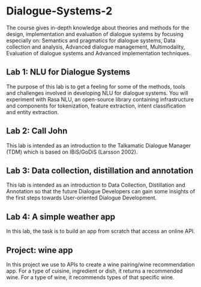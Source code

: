 # Dialogue-Systems-2
The course gives in-depth knowledge about theories and methods for the design, implementation and evaluation of dialogue systems by focusing especially on: Semantics and pragmatics for dialogue systems, Data collection and analysis, Advanced dialogue management, Multimodality, Evaluation of dialogue systems and Advanced implementation techniques.

## Lab 1: NLU for Dialogue Systems
The purpose of this lab is to get a feeling for some of the methods, tools and challenges involved in developing NLU for dialogue systems. You will experiment with Rasa NLU, an open-source library containing infrastructure and components for tokenization, feature extraction, intent classification and entity extraction. 

## Lab 2: Call John
This lab is intended as an introduction to the Talkamatic Dialogue Manager (TDM) which is based on IBiS/GoDiS (Larsson 2002).

## Lab 3: Data collection, distillation and annotation
This lab is intended as an introduction to Data Collection, Distillation and Annotation so that the future Dialogue Developers can gain some insights of the first steps towards User-oriented Dialogue Development. 

## Lab 4: A simple weather app
In this lab, the task is to build an app from scratch that access an online API.

## Project: wine app
In this project we use to APIs to create a wine pairing/wine recommendation app. For a type of cuisine, ingredient or dish, it returns a recommended wine. For a type of wine, it recommends types of that specific wine.

